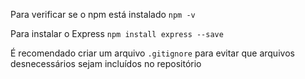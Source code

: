 Para verificar se o npm está instalado
`npm -v`

Para instalar o Express
`npm install express --save`

É recomendado criar um arquivo `.gitignore` para evitar que arquivos desnecessários sejam incluídos  no repositório
